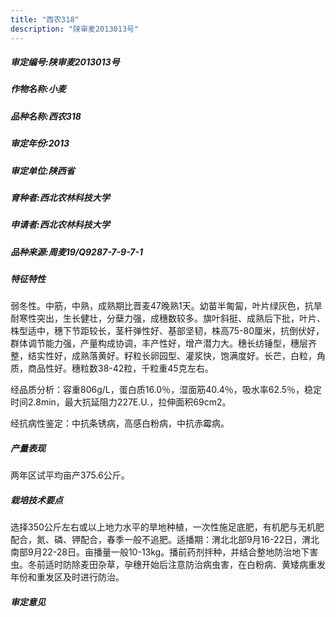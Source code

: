 ```yaml
---
title: "西农318"
description: "陕审麦2013013号"
---
```

##### 审定编号:陕审麦2013013号

##### 作物名称:小麦

##### 品种名称:西农318

##### 审定年份:2013

##### 审定单位:陕西省

##### 育种者:西北农林科技大学

##### 申请者:西北农林科技大学

##### 品种来源:周麦19/Q9287-7-9-7-1

##### 特征特性
弱冬性。中筋，中熟，成熟期比晋麦47晚熟1天。幼苗半匍匐，叶片绿灰色，抗旱耐寒性突出，生长健壮，分蘖力强，成穗数较多。旗叶斜挺、成熟后下批，叶片、株型适中，穗下节距较长，茎杆弹性好、基部坚韧，株高75-80厘米，抗倒伏好，群体调节能力强，产量构成协调，丰产性好，增产潜力大。穗长纺锤型，穗层齐整，结实性好，成熟落黄好。籽粒长卵园型、灌浆快，饱满度好。长芒，白粒，角质，商品性好。穗粒数38-42粒，千粒重45克左右。
经品质分析：容重806g/L，蛋白质16.0％，湿面筋40.4％，吸水率62.5％，稳定时间2.8min，最大抗延阻力227E.U.，拉伸面积69cm2。 
经抗病性鉴定：中抗条锈病，高感白粉病，中抗赤霉病。


##### 产量表现
两年区试平均亩产375.6公斤。

##### 栽培技术要点
选择350公斤左右或以上地力水平的旱地种植，一次性施足底肥，有机肥与无机肥配合，氮、磷、钾配合，春季一般不追肥。适播期：渭北北部9月16-22日，渭北南部9月22-28日。亩播量一般10-13kg。播前药剂拌种，并结合整地防治地下害虫。冬前适时防除麦田杂草，孕穗开始后注意防治病虫害，在白粉病、黄矮病重发年份和重发区及时进行防治。

##### 审定意见

